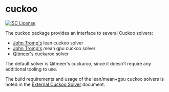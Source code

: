 cuckoo
======

[![ISC License](http://img.shields.io/badge/license-ISC-blue.svg)](http://copyfree.org)

The cuckoo package provides an interface to several Cuckoo solvers:
* [John Tromp's](https://github.com/tromp/cuckoo) lean cuckoo solver
* [John Tromp's](https://github.com/tromp/cuckoo) mean gpu cuckoo solver
* [Qitmeer's](https://github.com/Qitmeer/qitmeer-lib) cuckaroo solver

The default solver is Qitmeer's cuckaroo, since it doesn't require any additional tooling to use.

The build requirements and usage of the lean/mean+gpu cuckoo solvers is noted in the [External Cuckoo Solver](../../docs/external_cuckoo_solver.md) document. 